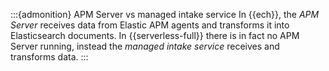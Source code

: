 :::{admonition} APM Server vs managed intake service
In {{ech}}, the _APM Server_ receives data from Elastic APM agents and transforms it into Elasticsearch documents. In {{serverless-full}} there is in fact no APM Server running, instead the _managed intake service_ receives and transforms data.
:::